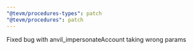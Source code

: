 ```yaml
---
"@tevm/procedures-types": patch
"@tevm/procedures": patch
---
```


Fixed bug with anvil_impersonateAccount taking wrong params
